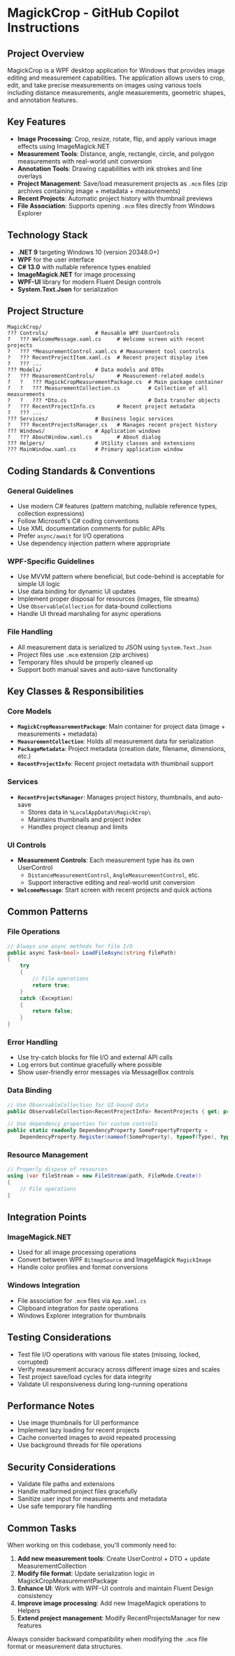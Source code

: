 # MagickCrop - GitHub Copilot Instructions

## Project Overview

MagickCrop is a WPF desktop application for Windows that provides image editing and measurement capabilities. The application allows users to crop, edit, and take precise measurements on images using various tools including distance measurements, angle measurements, geometric shapes, and annotation features.

## Key Features

- **Image Processing**: Crop, resize, rotate, flip, and apply various image effects using ImageMagick.NET
- **Measurement Tools**: Distance, angle, rectangle, circle, and polygon measurements with real-world unit conversion
- **Annotation Tools**: Drawing capabilities with ink strokes and line overlays
- **Project Management**: Save/load measurement projects as `.mcm` files (zip archives containing image + metadata + measurements)
- **Recent Projects**: Automatic project history with thumbnail previews
- **File Association**: Supports opening `.mcm` files directly from Windows Explorer

## Technology Stack

- **.NET 9** targeting Windows 10 (version 20348.0+)
- **WPF** for the user interface
- **C# 13.0** with nullable reference types enabled
- **ImageMagick.NET** for image processing
- **WPF-UI** library for modern Fluent Design controls
- **System.Text.Json** for serialization

## Project Structure

```
MagickCrop/
??? Controls/               # Reusable WPF UserControls
?   ??? WelcomeMessage.xaml.cs     # Welcome screen with recent projects
?   ??? *MeasurementControl.xaml.cs # Measurement tool controls
?   ??? RecentProjectItem.xaml.cs  # Recent project display item
?   ??? ...
??? Models/                 # Data models and DTOs
?   ??? MeasurementControls/       # Measurement-related models
?   ?   ??? MagickCropMeasurementPackage.cs  # Main package container
?   ?   ??? MeasurementCollection.cs         # Collection of all measurements
?   ?   ??? *Dto.cs                          # Data transfer objects
?   ??? RecentProjectInfo.cs       # Recent project metadata
?   ??? ...
??? Services/               # Business logic services
?   ??? RecentProjectsManager.cs   # Manages recent project history
??? Windows/                # Application windows
?   ??? AboutWindow.xaml.cs        # About dialog
??? Helpers/                # Utility classes and extensions
??? MainWindow.xaml.cs      # Primary application window
```

## Coding Standards & Conventions

### General Guidelines
- Use modern C# features (pattern matching, nullable reference types, collection expressions)
- Follow Microsoft's C# coding conventions
- Use XML documentation comments for public APIs
- Prefer `async/await` for I/O operations
- Use dependency injection pattern where appropriate

### WPF-Specific Guidelines
- Use MVVM pattern where beneficial, but code-behind is acceptable for simple UI logic
- Use data binding for dynamic UI updates
- Implement proper disposal for resources (images, file streams)
- Use `ObservableCollection` for data-bound collections
- Handle UI thread marshaling for async operations

### File Handling
- All measurement data is serialized to JSON using `System.Text.Json`
- Project files use `.mcm` extension (zip archives)
- Temporary files should be properly cleaned up
- Support both manual saves and auto-save functionality

## Key Classes & Responsibilities

### Core Models
- **`MagickCropMeasurementPackage`**: Main container for project data (image + measurements + metadata)
- **`MeasurementCollection`**: Holds all measurement data for serialization
- **`PackageMetadata`**: Project metadata (creation date, filename, dimensions, etc.)
- **`RecentProjectInfo`**: Recent project metadata with thumbnail support

### Services
- **`RecentProjectsManager`**: Manages project history, thumbnails, and auto-save
  - Stores data in `%LocalAppData%\MagickCrop\`
  - Maintains thumbnails and project index
  - Handles project cleanup and limits

### UI Controls
- **Measurement Controls**: Each measurement type has its own UserControl
  - `DistanceMeasurementControl`, `AngleMeasurementControl`, etc.
  - Support interactive editing and real-world unit conversion
- **`WelcomeMessage`**: Start screen with recent projects and quick actions

## Common Patterns

### File Operations
```csharp
// Always use async methods for file I/O
public async Task<bool> LoadFileAsync(string filePath)
{
    try
    {
        // File operations
        return true;
    }
    catch (Exception)
    {
        return false;
    }
}
```

### Error Handling
- Use try-catch blocks for file I/O and external API calls
- Log errors but continue gracefully where possible
- Show user-friendly error messages via MessageBox controls

### Data Binding
```csharp
// Use ObservableCollection for UI-bound data
public ObservableCollection<RecentProjectInfo> RecentProjects { get; private set; } = [];

// Use dependency properties for custom controls
public static readonly DependencyProperty SomePropertyProperty =
    DependencyProperty.Register(nameof(SomeProperty), typeof(Type), typeof(ClassName), new PropertyMetadata(defaultValue));
```

### Resource Management
```csharp
// Properly dispose of resources
using (var fileStream = new FileStream(path, FileMode.Create))
{
    // File operations
}
```

## Integration Points

### ImageMagick.NET
- Used for all image processing operations
- Convert between WPF `BitmapSource` and ImageMagick `MagickImage`
- Handle color profiles and format conversions

### Windows Integration
- File association for `.mcm` files via `App.xaml.cs`
- Clipboard integration for paste operations
- Windows Explorer integration for thumbnails

## Testing Considerations

- Test file I/O operations with various file states (missing, locked, corrupted)
- Verify measurement accuracy across different image sizes and scales
- Test project save/load cycles for data integrity
- Validate UI responsiveness during long-running operations

## Performance Notes

- Use image thumbnails for UI performance
- Implement lazy loading for recent projects
- Cache converted images to avoid repeated processing
- Use background threads for file operations

## Security Considerations

- Validate file paths and extensions
- Handle malformed project files gracefully
- Sanitize user input for measurements and metadata
- Use safe temporary file handling

## Common Tasks

When working on this codebase, you'll commonly need to:

1. **Add new measurement tools**: Create UserControl + DTO + update MeasurementCollection
2. **Modify file format**: Update serialization logic in MagickCropMeasurementPackage
3. **Enhance UI**: Work with WPF-UI controls and maintain Fluent Design consistency
4. **Improve image processing**: Add new ImageMagick operations to Helpers
5. **Extend project management**: Modify RecentProjectsManager for new features

Always consider backward compatibility when modifying the `.mcm` file format or measurement data structures.